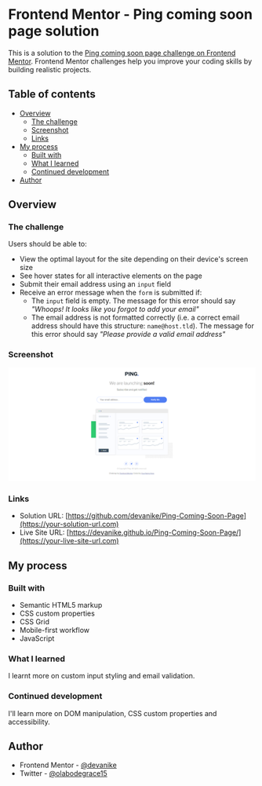 # Frontend Mentor - Ping coming soon page solution

This is a solution to the [Ping coming soon page challenge on Frontend Mentor](https://www.frontendmentor.io/challenges/ping-single-column-coming-soon-page-5cadd051fec04111f7b848da). Frontend Mentor challenges help you improve your coding skills by building realistic projects. 

## Table of contents

- [Overview](#overview)
  - [The challenge](#the-challenge)
  - [Screenshot](#screenshot)
  - [Links](#links)
- [My process](#my-process)
  - [Built with](#built-with)
  - [What I learned](#what-i-learned)
  - [Continued development](#continued-development)
- [Author](#author)


## Overview

### The challenge

Users should be able to:

- View the optimal layout for the site depending on their device's screen size
- See hover states for all interactive elements on the page
- Submit their email address using an `input` field
- Receive an error message when the `form` is submitted if:
	- The `input` field is empty. The message for this error should say *"Whoops! It looks like you forgot to add your email"*
	- The email address is not formatted correctly (i.e. a correct email address should have this structure: `name@host.tld`). The message for this error should say *"Please provide a valid email address"*

### Screenshot

![](./images/Ping%20coming%20soon%20page.png)

### Links

- Solution URL: [https://github.com/devanike/Ping-Coming-Soon-Page](https://your-solution-url.com)
- Live Site URL: [https://devanike.github.io/Ping-Coming-Soon-Page/](https://your-live-site-url.com)

## My process

### Built with

- Semantic HTML5 markup
- CSS custom properties
- CSS Grid
- Mobile-first workflow
- JavaScript


### What I learned

I learnt more on custom input styling and email validation.

### Continued development

I'll learn more on DOM manipulation, CSS custom properties and accessibility.


## Author

- Frontend Mentor - [@devanike](https://www.frontendmentor.io/profile/yourusername)
- Twitter - [@olabodegrace15](https://www.twitter.com/yourusername)

